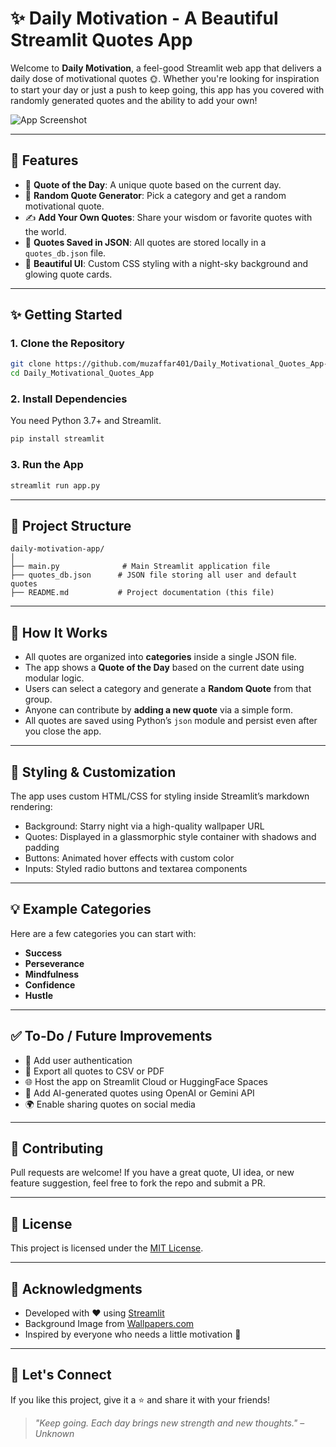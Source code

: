 # ✨ Daily Motivation - A Beautiful Streamlit Quotes App

Welcome to **Daily Motivation**, a feel-good Streamlit web app that delivers a daily dose of motivational quotes 🌞. Whether you're looking for inspiration to start your day or just a push to keep going, this app has you covered with randomly generated quotes and the ability to add your own!

![App Screenshot](https://wallpapers.com/images/high/beautiful-dark-night-with-shooting-stars-kc0lgr6rplku557j.webp)

---

## 🌟 Features

- 🎯 **Quote of the Day**: A unique quote based on the current day.
- 🎲 **Random Quote Generator**: Pick a category and get a random motivational quote.
- ✍️ **Add Your Own Quotes**: Share your wisdom or favorite quotes with the world.
- 📁 **Quotes Saved in JSON**: All quotes are stored locally in a `quotes_db.json` file.
- 🎨 **Beautiful UI**: Custom CSS styling with a night-sky background and glowing quote cards.

---

## ✨ Getting Started

### 1. **Clone the Repository**

```bash
git clone https://github.com/muzaffar401/Daily_Motivational_Quotes_App-.git
cd Daily_Motivational_Quotes_App
```

### 2. **Install Dependencies**

You need Python 3.7+ and Streamlit.

```bash
pip install streamlit
```

### 3. **Run the App**

```bash
streamlit run app.py
```

---

## 📁 Project Structure

```
daily-motivation-app/
│
├── main.py              # Main Streamlit application file
├── quotes_db.json      # JSON file storing all user and default quotes
├── README.md           # Project documentation (this file)
```

---

## 🧠 How It Works

- All quotes are organized into **categories** inside a single JSON file.
- The app shows a **Quote of the Day** based on the current date using modular logic.
- Users can select a category and generate a **Random Quote** from that group.
- Anyone can contribute by **adding a new quote** via a simple form.
- All quotes are saved using Python’s `json` module and persist even after you close the app.

---

## 🎨 Styling & Customization

The app uses custom HTML/CSS for styling inside Streamlit’s markdown rendering:

- Background: Starry night via a high-quality wallpaper URL
- Quotes: Displayed in a glassmorphic style container with shadows and padding
- Buttons: Animated hover effects with custom color
- Inputs: Styled radio buttons and textarea components

---

## 💡 Example Categories

Here are a few categories you can start with:

- **Success**
- **Perseverance**
- **Mindfulness**
- **Confidence**
- **Hustle**

---

## ✅ To-Do / Future Improvements

- 🔐 Add user authentication
- 📄 Export all quotes to CSV or PDF
- 🌐 Host the app on Streamlit Cloud or HuggingFace Spaces
- 🧠 Add AI-generated quotes using OpenAI or Gemini API
- 🌍 Enable sharing quotes on social media

---

## 🤝 Contributing

Pull requests are welcome! If you have a great quote, UI idea, or new feature suggestion, feel free to fork the repo and submit a PR.

---

## 📜 License

This project is licensed under the [MIT License](LICENSE).

---

## 🙌 Acknowledgments

- Developed with ❤️ using [Streamlit](https://streamlit.io)
- Background Image from [Wallpapers.com](https://wallpapers.com)
- Inspired by everyone who needs a little motivation 💪

---

## 🔗 Let's Connect

If you like this project, give it a ⭐ and share it with your friends!

> *"Keep going. Each day brings new strength and new thoughts."* – *Unknown*


